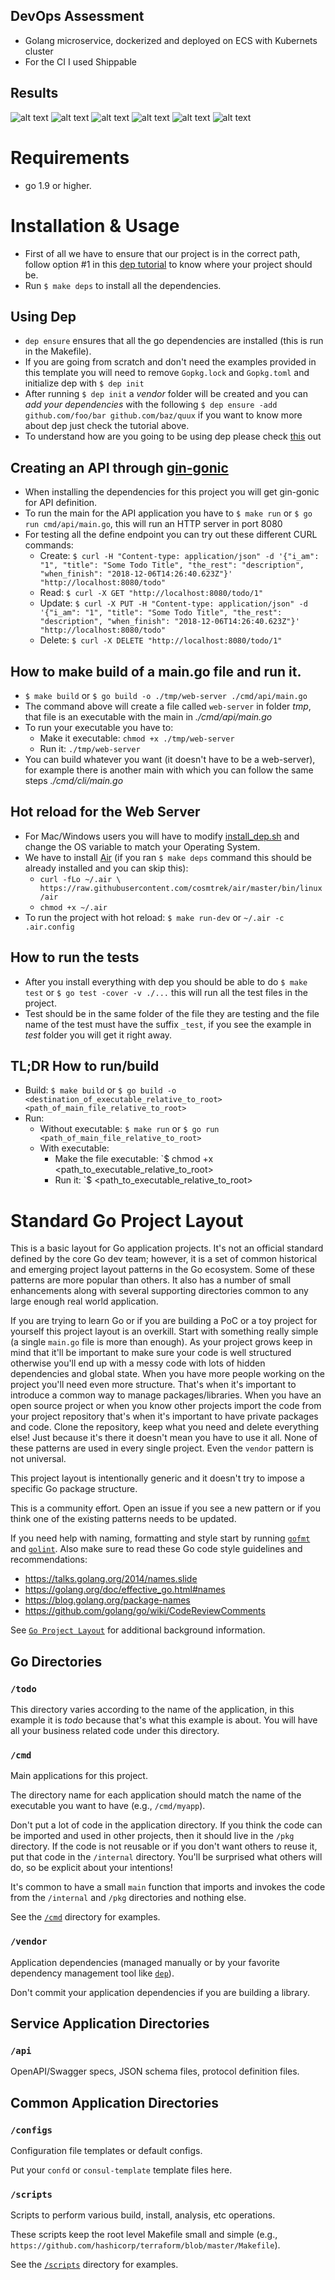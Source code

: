 ## DevOps Assessment
* Golang microservice, dockerized and deployed on ECS with Kubernets cluster
* For the CI I used Shippable

## Results

![alt text](https://github.com/andresKillem/pichincha-devops/blob/master/Images/1.png)
![alt text](https://github.com/andresKillem/pichincha-devops/blob/master/Images/2.png)
![alt text](https://github.com/andresKillem/pichincha-devops/blob/master/Images/3.png)
![alt text](https://github.com/andresKillem/pichincha-devops/blob/master/Images/4.png)
![alt text](https://github.com/andresKillem/pichincha-devops/blob/master/Images/5.png)
![alt text](https://github.com/andresKillem/pichincha-devops/blob/master/Images/6.png)

# Requirements
* go 1.9 or higher.

# Installation & Usage

* First of all we have to ensure that our project is in the correct path, follow option #1 in this [dep tutorial](https://golang.github.io/dep/docs/new-project.html) to know where your project should be.
* Run `$ make deps` to install all the dependencies.

## Using Dep

* `dep ensure` ensures that all the go dependencies are installed (this is run in the Makefile).
* If you are going from scratch and don't need the examples provided in this template you will need to remove `Gopkg.lock` and `Gopkg.toml` and initialize dep with `$ dep init`
* After running `$ dep init` a _vendor_ folder will be created and you can _add your dependencies_ with the following `$ dep ensure -add github.com/foo/bar github.com/baz/quux` if you want to know more about dep just check the tutorial above.
* To understand how are you going to be using dep please check [this](https://golang.github.io/dep/docs/daily-dep.html#using-dep-ensure) out

## Creating an API through [gin-gonic](https://github.com/gin-gonic/gin)

* When installing the dependencies for this project you will get gin-gonic for API definition.
* To run the main for the API application you have to `$ make run` or `$ go run cmd/api/main.go`, this will run an HTTP server in port 8080
* For testing all the define endpoint you can try out these different CURL commands:
    * Create: `$ curl -H "Content-type: application/json" -d '{"i_am": "1", "title": "Some Todo Title", "the_rest": "description", "when_finish": "2018-12-06T14:26:40.623Z"}' "http://localhost:8080/todo"`
    * Read: `$ curl -X GET "http://localhost:8080/todo/1"`
    * Update: `$ curl -X PUT -H "Content-type: application/json" -d '{"i_am": "1", "title": "Some Todo Title", "the_rest": "description", "when_finish": "2018-12-06T14:26:40.623Z"}' "http://localhost:8080/todo"`
    * Delete: `$ curl -X DELETE "http://localhost:8080/todo/1"`

## How to make build of a main.go file and run it.
* `$ make build` or `$ go build -o ./tmp/web-server ./cmd/api/main.go`
* The command above will create a file called `web-server` in folder _tmp_, that file is an executable with the main in _./cmd/api/main.go_
* To run your executable you have to:
    * Make it executable: `chmod +x ./tmp/web-server`
    * Run it: `./tmp/web-server`
* You can build whatever you want (it doesn't have to be a web-server), for example there is another main with which you can follow the same steps _./cmd/cli/main.go_

## Hot reload for the Web Server
* For Mac/Windows users you will have to modify [install_dep.sh](./scripts/install_dep.sh) and change the OS variable to match your Operating System.
* We have to install [Air](https://github.com/cosmtrek/air) (if you ran `$ make deps` command this should be already installed and you can skip this):
    * `curl -fLo ~/.air \
           https://raw.githubusercontent.com/cosmtrek/air/master/bin/linux/air`
    * `chmod +x ~/.air`
* To run the project with hot reload: `$ make run-dev` or `~/.air -c .air.config`

## How to run the tests
* After you install everything with dep you should be able to do `$ make test` or `$ go test -cover -v ./...` this will run all the test files in the project.
* Test should be in the same folder of the file they are testing and the file name of the test must have the suffix `_test`, if you see the example in _test_ folder you will get it right away.

## TL;DR How to run/build
* Build:  `$ make build` or `$ go build -o <destination_of_executable_relative_to_root> <path_of_main_file_relative_to_root>`
* Run:
    * Without executable: `$ make run` or `$ go run <path_of_main_file_relative_to_root>`
    * With executable:
        * Make the file executable: `$ chmod +x <path_to_executable_relative_to_root>
        * Run it: `$ <path_to_executable_relative_to_root>

# Standard Go Project Layout

This is a basic layout for Go application projects. It's not an official standard defined by the core Go dev team; however, it is a set of common historical and emerging project layout patterns in the Go ecosystem. Some of these patterns are more popular than others. It also has a number of small enhancements along with several supporting directories common to any large enough real world application.

If you are trying to learn Go or if you are building a PoC or a toy project for yourself this project layout is an overkill. Start with something really simple (a single `main.go` file is more than enough). As your project grows keep in mind that it'll be important to make sure your code is well structured otherwise you'll end up with a messy code with lots of hidden dependencies and global state. When you have more people working on the project you'll need even more structure. That's when it's important to introduce a common way to manage packages/libraries. When you have an open source project or when you know other projects import the code from your project repository that's when it's important to have private packages and code. Clone the repository, keep what you need and delete everything else! Just because it's there it doesn't mean you have to use it all. None of these patterns are used in every single project. Even the `vendor` pattern is not universal.

This project layout is intentionally generic and it doesn't try to impose a specific Go package structure.

This is a community effort. Open an issue if you see a new pattern or if you think one of the existing patterns needs to be updated.

If you need help with naming, formatting and style start by running [`gofmt`](https://golang.org/cmd/gofmt/) and [`golint`](https://github.com/golang/lint). Also make sure to read these Go code style guidelines and recommendations:
* https://talks.golang.org/2014/names.slide
* https://golang.org/doc/effective_go.html#names
* https://blog.golang.org/package-names
* https://github.com/golang/go/wiki/CodeReviewComments

See [`Go Project Layout`](https://medium.com/golang-learn/go-project-layout-e5213cdcfaa2) for additional background information.

## Go Directories

### `/todo`

This directory varies according to the name of the application, in this example it is _todo_ because that's what this example is about. You will have all
your business related code under this directory.

### `/cmd`

Main applications for this project.

The directory name for each application should match the name of the executable you want to have (e.g., `/cmd/myapp`).

Don't put a lot of code in the application directory. If you think the code can be imported and used in other projects, then it should live in the `/pkg` directory. If the code is not reusable or if you don't want others to reuse it, put that code in the `/internal` directory. You'll be surprised what others will do, so be explicit about your intentions!

It's common to have a small `main` function that imports and invokes the code from the `/internal` and `/pkg` directories and nothing else.

See the [`/cmd`](cmd/README.md) directory for examples.

### `/vendor`

Application dependencies (managed manually or by your favorite dependency management tool like [`dep`](https://github.com/golang/dep)).

Don't commit your application dependencies if you are building a library.

## Service Application Directories

### `/api`

OpenAPI/Swagger specs, JSON schema files, protocol definition files.

## Common Application Directories

### `/configs`

Configuration file templates or default configs.

Put your `confd` or `consul-template` template files here.

### `/scripts`

Scripts to perform various build, install, analysis, etc operations.

These scripts keep the root level Makefile small and simple (e.g., `https://github.com/hashicorp/terraform/blob/master/Makefile`).

See the [`/scripts`](scripts/README.md) directory for examples.

